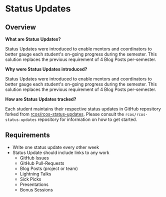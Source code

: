 # Status Updates

## Overview

**What are Status Updates?**

  Status Updates were introduced to enable mentors and coordinators to better gauge each student's on-going progress during the semester. This solution replaces the previous requirement of 4 Blog Posts per-semester.

**Why were Status Updates introduced?**

  Status Updates were introduced to enable mentors and coordinators to better gauge each student's on-going progress during the semester. This solution replaces the previous requirement of 4 Blog Posts per-semester.

**How are Status Updates tracked?**

Each student maintains their respective status updates in GitHub repository forked from [rcos/rcos-status-updates](https://github.com/rcos/rcos-status-updates). Please consult the `rcos/rcos-status-updates` repository for information on how to get started.

## Requirements
- Write one status update every other week
- Status Update should include links to any work
  - GitHub Issues
  - GitHub Pull-Requests
  - Blog Posts (project or team)
  - Lightning Talks
  - Sick Picks
  - Presentations
  - Bonus Sessions